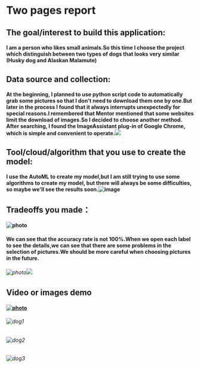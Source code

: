 # Two pages report

## The goal/interest to build this application:
#### I am a person who likes small animals.So this time I choose the project which distinguish between two types of dogs that looks very similar (Husky dog and Alaskan Malamute)

## Data source and collection: 
#### At the beginning, I planned to use python script code to automatically grab some pictures so that I don't need to download them one by one.But later in the process I found that it always interrupts unexpectedly for special reasons.I remembered that Mentor mentioned that some websites limit the download of images.So I decided to choose another method. After searching, I found the ImageAssistant plug-in of Google Chrome, which is simple and convenient to operate.![](https://github.com/Sam-songchen/final-project/blob/master/images/IMAGEASSISTANT.png)

## Tool/cloud/algorithm that you use to create the model:
#### I use the AutoML to create my model,but I am still trying to use some algorithms to create my model, but there will always be some difficulties, so maybe we'll see the results soon.![image](https://github.com/Sam-songchen/final-project/blob/master/images/train.png)

## Tradeoffs you made：
#### ![photo](https://github.com/Sam-songchen/final-project/blob/master/images/evaluate.png)
#### We can see that the accuracy rate is not 100%.When we open each label to see the details,we can see that there are some problems in the selection of pictures.We should be more careful when choosing pictures in the future.
###### ![photo](https://github.com/Sam-songchen/final-project/blob/master/images/%E9%94%99%E8%AF%AF1.png)![](https://github.com/Sam-songchen/final-project/blob/master/images/%E9%94%99%E8%AF%AF2.png)

## Video or images demo
#### [![photo](https://github.com/Sam-songchen/final-project/blob/master/bbb3484c31cf487f998fecef41c8547d_hd.jpg)](https://drive.google.com/open?id=1yFuwb7phFARFELMsKsdffOqRKhHvaxua)
###### ![dog1](https://github.com/Sam-songchen/final-project/blob/master/images/111.jpg)
###### ![dog2](https://github.com/Sam-songchen/final-project/blob/master/images/222.jpg)
###### ![dog3](https://github.com/Sam-songchen/final-project/blob/master/images/333.jpg)
